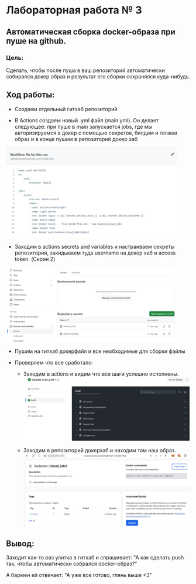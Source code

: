 # Лабораторная работа № 3

## Автоматическая сборка docker-образа при пуше на github.

### Цель:

Сделать, чтобы после пуша в ваш репозиторий автоматически собирался докер образ и результат его сборки сохранялся куда-нибудь. 

## Ход работы:

+ Создаем отдельный гитхаб репозиторий


+ В Actions создаем новый .yml файл (main.yml). Он делает следующее: при пуше в main запускается jobs, где мы авторизируемся в докер с помощью секретов, билдим и тегаем образ и в конце пушим в репозиторий докер хаб 
  
<img width="468" alt="image" src="https://github.com/Alex-Nosov-ITMO/Clouds_ITMO/blob/main/devops_labs/lab3/scrins/yml.jpg">





+ Заходим в actions secrets and variables и настраиваем секреты репозитория, закидываем туда username на докер хаб и access token. (Скрин 2)
 <img width="468" alt="image" src="https://github.com/Alex-Nosov-ITMO/Clouds_ITMO/blob/main/devops_labs/lab3/scrins/secrets.jpg">

+ Пушим на гитхаб докерфайл и все необходимые для сборки файлы


+ Проверяем что все сработало:
    + Заходим в actions и видим что все шаги успешно исполнены.\
      <img width="468" alt="image" src="https://github.com/Alex-Nosov-ITMO/Clouds_ITMO/blob/main/devops_labs/lab3/scrins/build.jpg">

    + Заходим в репозиторий докерхаб и находим там наш образ.\
      <img width="468" alt="image" src="https://github.com/Alex-Nosov-ITMO/Clouds_ITMO/blob/main/devops_labs/lab3/scrins/образ.jpg"> 


## Вывод:
Заходит как-то раз улитка в гитхаб и спрашивает: "А как сделать push так, чтобы автоматически собрался docker-образ?"


А бармен ей отвечает: "А уже все готово, глянь выше <3"

